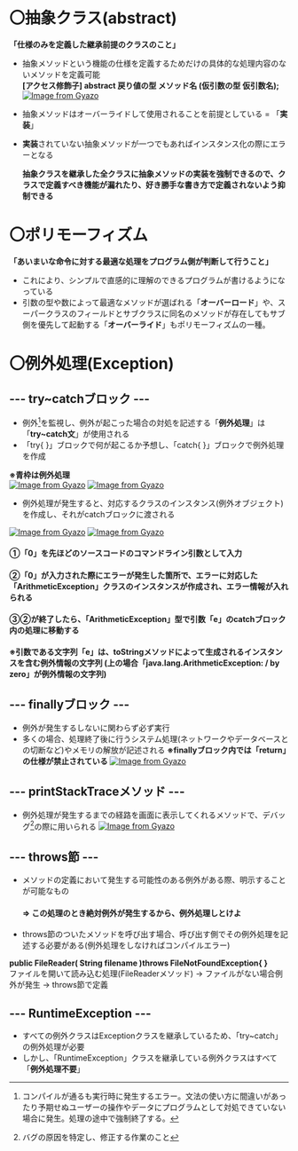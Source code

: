 # 〇抽象クラス(abstract)
**「仕様のみを定義した継承前提のクラスのこと」**
- 抽象メソッドという機能の仕様を定義するためだけの具体的な処理内容のないメソッドを定義可能\
  **[アクセス修飾子] abstract 戻り値の型 メソッド名 (仮引数の型 仮引数名);**
  [![Image from Gyazo](https://i.gyazo.com/b07ea1b1b45074938a16e62bb7120462.png)](https://gyazo.com/b07ea1b1b45074938a16e62bb7120462)
- 抽象メソッドはオーバーライドして使用されることを前提としている = 「**実装**」
- **実装**されていない抽象メソッドが一つでもあればインスタンス化の際にエラーとなる

  **抽象クラスを継承した全クラスに抽象メソッドの実装を強制できるので、クラスで定義すべき機能が漏れたり、好き勝手な書き方で定義されないよう抑制できる**

# 〇ポリモーフィズム
**「あいまいな命令に対する最適な処理をプログラム側が判断して行うこと」**
- これにより、シンプルで直感的に理解のできるプログラムが書けるようになっている
- 引数の型や数によって最適なメソッドが選ばれる「**オーバーロード**」や、スーパークラスのフィールドとサブクラスに同名のメソッドが存在してもサブ側を優先して起動する「**オーバーライド**」もポリモーフィズムの一種。

# 〇例外処理(Exception)
## --- try~catchブロック ---
- 例外[^1]を監視し、例外が起こった場合の対処を記述する「**例外処理**」は「**try~catch文**」が使用される
- 「try{ }」ブロックで何が起こるか予想し、「catch{ }」ブロックで例外処理を作成

**※青枠は例外処理**\
[![Image from Gyazo](https://i.gyazo.com/6b100a43b7792a059455c0970446a845.png)](https://gyazo.com/6b100a43b7792a059455c0970446a845)
[![Image from Gyazo](https://i.gyazo.com/589bb93a11f139c9bffb39622c2b817d.png)](https://gyazo.com/589bb93a11f139c9bffb39622c2b817d)

- 例外処理が発生すると、対応するクラスのインスタンス(例外オブジェクト)を作成し、それがcatchブロックに渡される

[![Image from Gyazo](https://i.gyazo.com/8b4066506179e5830db9fcad9008ea86.png)](https://gyazo.com/8b4066506179e5830db9fcad9008ea86)
[![Image from Gyazo](https://i.gyazo.com/3d7d9eb2f6f932d5c99ea44372abb205.png)](https://gyazo.com/3d7d9eb2f6f932d5c99ea44372abb205)

#### ①「0」を先ほどのソースコードのコマンドライン引数として入力
#### ②「0」が入力された際にエラーが発生した箇所で、エラーに対応した「ArithmeticException」クラスのインスタンスが作成され、エラー情報が入れられる
#### ③②が終了したら、「ArithmeticException」型で引数「e」のcatchブロック内の処理に移動する
**※引数である文字列「e」は、toStringメソッドによって生成されるインスタンスを含む例外情報の文字列
(上の場合「java.lang.ArithmeticException: / by zero」が例外情報の文字列)**
  [^1]:コンパイルが通るも実行時に発生するエラー。文法の使い方に間違いがあったり予期せぬユーザーの操作やデータにプログラムとして対処できていない場合に発生。処理の途中で強制終了する。
## --- finallyブロック ---
- 例外が発生するしないに関わらず必ず実行
- 多くの場合、処理終了後に行うシステム処理(ネットワークやデータベースとの切断など)やメモリの解放が記述される
  **※finallyブロック内では「return」の仕様が禁止されている**
[![Image from Gyazo](https://i.gyazo.com/4a14c468fad2d9370f2bdb037903aeec.png)](https://gyazo.com/4a14c468fad2d9370f2bdb037903aeec)

## --- printStackTraceメソッド ---
- 例外処理が発生するまでの経路を画面に表示してくれるメソッドで、デバッグ[^2]の際に用いられる
  [![Image from Gyazo](https://i.gyazo.com/c39874fe26f6a6a2351524f495c2172f.png)](https://gyazo.com/c39874fe26f6a6a2351524f495c2172f)

## --- throws節 ---
- メソッドの定義において発生する可能性のある例外がある際、明示することが可能なもの
  #### ⇒ この処理のとき絶対例外が発生するから、例外処理しとけよ
- throws節のついたメソッドを呼び出す場合、呼び出す側でその例外処理を記述する必要がある(例外処理をしなければコンパイルエラー)

**public FileReader( String filename )throws FileNotFoundException{ }**\
ファイルを開いて読み込む処理(FileReaderメソッド) → ファイルがない場合例外が発生 → throws節で定義

## --- RuntimeException ---
- すべての例外クラスはExceptionクラスを継承しているため、「try~catch」の例外処理が必要
- しかし、「RuntimeException」クラスを継承している例外クラスはすべて「**例外処理不要**」
[^2]:バグの原因を特定し、修正する作業のこと
